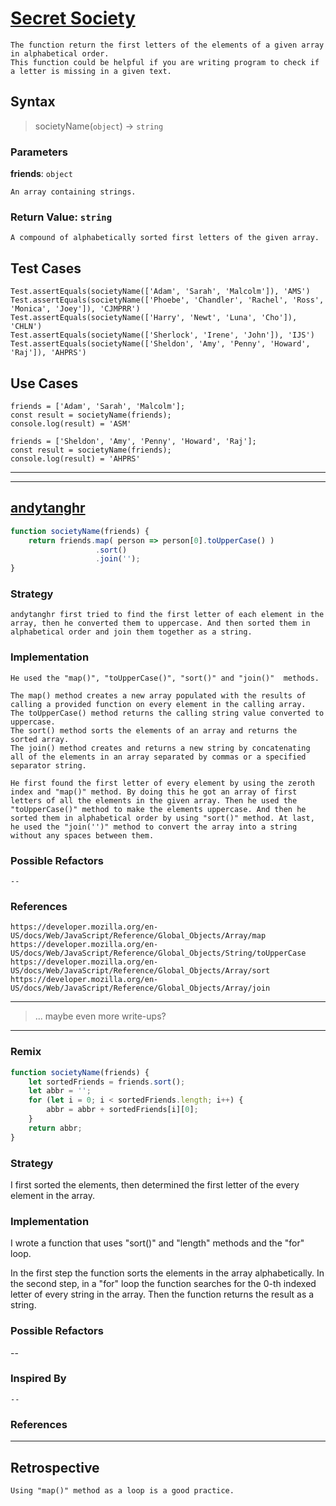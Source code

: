 # [Secret Society](https://edabit.com/challenge/zQm9YZTTFPhNtYjDr)

```
The function return the first letters of the elements of a given array in alphabetical order.
This function could be helpful if you are writing program to check if a letter is missing in a given text.
```

## Syntax

> societyName(`object`) -> `string`

### Parameters

**friends**: `object`

```
An array containing strings.
```

### Return Value: `string`

```
A compound of alphabetically sorted first letters of the given array.
```

## Test Cases

```
Test.assertEquals(societyName(['Adam', 'Sarah', 'Malcolm']), 'AMS')
Test.assertEquals(societyName(['Phoebe', 'Chandler', 'Rachel', 'Ross', 'Monica', 'Joey']), 'CJMPRR')
Test.assertEquals(societyName(['Harry', 'Newt', 'Luna', 'Cho']), 'CHLN')
Test.assertEquals(societyName(['Sherlock', 'Irene', 'John']), 'IJS')
Test.assertEquals(societyName(['Sheldon', 'Amy', 'Penny', 'Howard', 'Raj']), 'AHPRS')
```

## Use Cases

```
friends = ['Adam', 'Sarah', 'Malcolm'];
const result = societyName(friends);
console.log(result) = 'ASM'

friends = ['Sheldon', 'Amy', 'Penny', 'Howard', 'Raj'];
const result = societyName(friends);
console.log(result) = 'AHPRS'
```

---

---

<!-- copy this section for every solution you study -->

## [andytanghr](https://edabit.com/user/en7aFDSggTxYCoxxo)

```js
function societyName(friends) {
	return friends.map( person => person[0].toUpperCase() )
		           .sort()
		           .join('');
}
```

### Strategy

```
andytanghr first tried to find the first letter of each element in the array, then he converted them to uppercase. And then sorted them in alphabetical order and join them together as a string.
```

### Implementation

```
He used the "map()", "toUpperCase()", "sort()" and "join()"  methods.

The map() method creates a new array populated with the results of calling a provided function on every element in the calling array.
The toUpperCase() method returns the calling string value converted to uppercase.
The sort() method sorts the elements of an array and returns the sorted array.
The join() method creates and returns a new string by concatenating all of the elements in an array separated by commas or a specified separator string.

He first found the first letter of every element by using the zeroth index and "map()" method. By doing this he got an array of first letters of all the elements in the given array. Then he used the "toUpperCase()" method to make the elements uppercase. And then he sorted them in alphabetical order by using "sort()" method. At last, he used the "join('')" method to convert the array into a string without any spaces between them.
```

### Possible Refactors

```
--
```

### References

```
https://developer.mozilla.org/en-US/docs/Web/JavaScript/Reference/Global_Objects/Array/map
https://developer.mozilla.org/en-US/docs/Web/JavaScript/Reference/Global_Objects/String/toUpperCase
https://developer.mozilla.org/en-US/docs/Web/JavaScript/Reference/Global_Objects/Array/sort
https://developer.mozilla.org/en-US/docs/Web/JavaScript/Reference/Global_Objects/Array/join

```

---

> ... maybe even more write-ups?

---

### Remix

```js
function societyName(friends) {
	let sortedFriends = friends.sort();
	let abbr = '';
	for (let i = 0; i < sortedFriends.length; i++) {
		abbr = abbr + sortedFriends[i][0];	
	}
	return abbr;
}
```

### Strategy
I first sorted the elements, then determined the first letter of the every element in the array.

### Implementation
I wrote a function that uses "sort()" and "length" methods and the "for" loop. 

In the first step the function sorts the elements in the array alphabetically. 
In the second step, in a "for" loop the function searches for the 0-th indexed letter of every string in the array. 
Then the function returns the result as a string.

### Possible Refactors
--

### Inspired By

```
--
```

### References

---

## Retrospective

```
Using "map()" method as a loop is a good practice.
```
